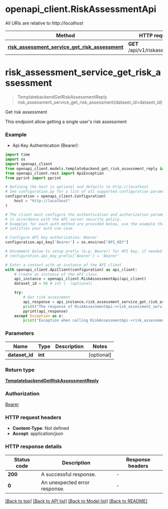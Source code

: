 # openapi_client.RiskAssessmentApi

All URIs are relative to *http://localhost*

Method | HTTP request | Description
------------- | ------------- | -------------
[**risk_assessment_service_get_risk_assessment**](RiskAssessmentApi.md#risk_assessment_service_get_risk_assessment) | **GET** /api/v1/riskassessment | Get risk assessment


# **risk_assessment_service_get_risk_assessment**
> TemplatebackendGetRiskAssessmentReply risk_assessment_service_get_risk_assessment(dataset_id=dataset_id)

Get risk assessment

This endpoint allow getting a single user's risk assessment

### Example

* Api Key Authentication (Bearer):

```python
import time
import os
import openapi_client
from openapi_client.models.templatebackend_get_risk_assessment_reply import TemplatebackendGetRiskAssessmentReply
from openapi_client.rest import ApiException
from pprint import pprint

# Defining the host is optional and defaults to http://localhost
# See configuration.py for a list of all supported configuration parameters.
configuration = openapi_client.Configuration(
    host = "http://localhost"
)

# The client must configure the authentication and authorization parameters
# in accordance with the API server security policy.
# Examples for each auth method are provided below, use the example that
# satisfies your auth use case.

# Configure API key authorization: Bearer
configuration.api_key['Bearer'] = os.environ["API_KEY"]

# Uncomment below to setup prefix (e.g. Bearer) for API key, if needed
# configuration.api_key_prefix['Bearer'] = 'Bearer'

# Enter a context with an instance of the API client
with openapi_client.ApiClient(configuration) as api_client:
    # Create an instance of the API class
    api_instance = openapi_client.RiskAssessmentApi(api_client)
    dataset_id = 56 # int |  (optional)

    try:
        # Get risk assessment
        api_response = api_instance.risk_assessment_service_get_risk_assessment(dataset_id=dataset_id)
        print("The response of RiskAssessmentApi->risk_assessment_service_get_risk_assessment:\n")
        pprint(api_response)
    except Exception as e:
        print("Exception when calling RiskAssessmentApi->risk_assessment_service_get_risk_assessment: %s\n" % e)
```



### Parameters


Name | Type | Description  | Notes
------------- | ------------- | ------------- | -------------
 **dataset_id** | **int**|  | [optional] 

### Return type

[**TemplatebackendGetRiskAssessmentReply**](TemplatebackendGetRiskAssessmentReply.md)

### Authorization

[Bearer](../README.md#Bearer)

### HTTP request headers

 - **Content-Type**: Not defined
 - **Accept**: application/json

### HTTP response details

| Status code | Description | Response headers |
|-------------|-------------|------------------|
**200** | A successful response. |  -  |
**0** | An unexpected error response. |  -  |

[[Back to top]](#) [[Back to API list]](../README.md#documentation-for-api-endpoints) [[Back to Model list]](../README.md#documentation-for-models) [[Back to README]](../README.md)

